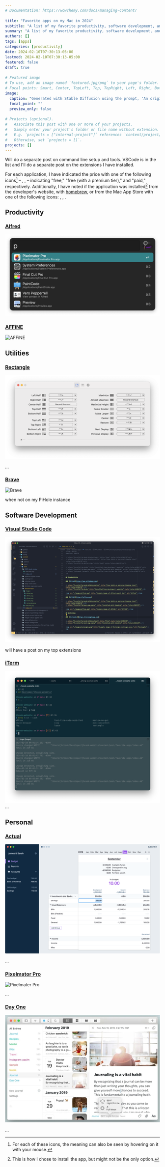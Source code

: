 ```yaml
---
# Documentation: https://wowchemy.com/docs/managing-content/

title: "Favorite apps on my Mac in 2024"
subtitle: "A list of my favorite productivity, software development, and personal applications on my MacBook."
summary: "A list of my favorite productivity, software development, and personal applications on my MacBook."
authors: []
tags: [apps]
categories: [productivity]
date: 2024-02-10T07:30:13-05:00
lastmod: 2024-02-10T07:30:13-05:00
featured: false
draft: true

# Featured image
# To use, add an image named `featured.jpg/png` to your page's folder.
# Focal points: Smart, Center, TopLeft, Top, TopRight, Left, Right, BottomLeft, Bottom, BottomRight.
image:
  caption: "Generated with Stable Diffusion using the prompt, 'An original desktop computer flying through outer space' with the cyberpunk style."
  focal_point: ""
  preview_only: false

# Projects (optional).
#   Associate this post with one or more of your projects.
#   Simply enter your project's folder or file name without extension.
#   E.g. `projects = ["internal-project"]` references `content/project/deep-learning/index.md`.
#   Otherwise, set `projects = []`.
projects: []
---
```



Will do a separate post on command line setup and tools.
VSCode is in the list and I'll do a separate post on the extensions I have installed.

For each application, I have indicated the price with one of the following icons[^2] – <i class="fa-solid fa-hand-holding-heart" title="Free"></i>, <i class="fa-solid fa-hand-holding-dollar" title="Free (with an optional Premium tier)"></i>, <i class="fa-solid fa-dollar-sign" title="Paid"></i> – indicating "free," "free (with a premium tier)," and "paid," respectively.
Additionally, I have noted if the application was installed[^1] from the developer's website, with [homebrew](https://brew.sh), or from the Mac App Store with one of the following icons: <i class="fa-solid fa-globe" title="Installed from developer's website"></i>, <i class="fa-solid fa-beer-mug-empty" title="Installed with Homebrew"></i>, <i class="fa-brands fa-apple" title="Installed from the Mac App Store"></i>.

[^1]: This is how I chose to install the app, but might not be the only option.
[^2]: For each of these icons, the meaning can also be seen by hovering on it with your mouse.


<!-- 
Price: 305C7D
Download: 305C7D

<i class="fa-solid fa-hand-holding-heart" title="Free" style="color:#305C7D"></i>
<i class="fa-solid fa-hand-holding-dollar" title="Free (with an optional Premium tier)" style="color:#305C7D"></i>
<i class="fa-solid fa-dollar-sign" title="Paid" style="color:#305C7D"></i>

<i class="fa-solid fa-globe" title="Installed from developer's website" style="color:#305C7D"></i>
<i class="fa-solid fa-beer-mug-empty" title="Installed with Homebrew" style="color:#305C7D"></i>
<i class="fa-brands fa-apple" title="Installed from the Mac App Store" style="color:#305C7D"></i> 
-->

## Productivity

### [Alfred](https://www.alfredapp.com)

<i class="fa-solid fa-hand-holding-dollar" title="Free (with an optional Premium tier)" style="color:#305C7D"></i>
<i class="fa-solid fa-globe" title="Installed from developer's website" style="color:#305C7D"></i>

<img src="./images/alfred.png" title="Example image of Alfred search bar." alt="Alfred"></img>

### [AFFiNE](https://affine.pro)

<i class="fa-solid fa-hand-holding-dollar" title="Free (with an optional Premium tier)" style="color:#305C7D"></i>
<i class="fa-solid fa-beer-mug-empty" title="Installed with Homebrew" style="color:#305C7D"></i>

<img src="./images/affine.png" title="Example image of AFFiNE." alt="AFFiNE"></img>

## Utilities

### [Rectangle](https://rectangleapp.com)

<i class="fa-solid fa-hand-holding-heart" title="Free" style="color:#305C7D"></i>
<i class="fa-solid fa-beer-mug-empty" title="Installed with Homebrew" style="color:#305C7D"></i>

<img src="./images/rectangle.png" title="Example image of Rectangle settings pane." alt="Rectangle"></img>

...

### [Brave](https://brave.com)

<i class="fa-solid fa-hand-holding-heart" title="Free" style="color:#305C7D"></i>
<i class="fa-solid fa-beer-mug-empty" title="Installed with Homebrew" style="color:#305C7D"></i>

<img src="./images/brave.png" title="Example image of Brave." alt="Brave"></img>

when not on my PiHole instance

## Software Development

### [Visual Studio Code](https://code.visualstudio.com)

<i class="fa-solid fa-hand-holding-heart" title="Free" style="color:#305C7D"></i>
<i class="fa-solid fa-globe" title="Installed from developer's website" style="color:#305C7D"></i>

<img src="./images/vscode.png" title="Example image of Visual Studio Code (as I write this post)." alt="Visual Studio Code"></img>

will have a post on my top extensions

### [iTerm](https://iterm2.com)

<i class="fa-solid fa-hand-holding-heart" title="Free" style="color:#305C7D"></i>
<i class="fa-solid fa-globe" title="Installed from developer's website" style="color:#305C7D"></i>

<img src="./images/iterm2.png" title="Example image of iTerm." alt="iTerm"></img>
...

## Personal

### [Actual](https://actualbudget.com)

<i class="fa-solid fa-hand-holding-dollar" title="Free (with an optional Premium tier)" style="color:#305C7D"></i>
<i class="fa-solid fa-globe" title="Installed from developer's website" style="color:#305C7D"></i>

<img src="./images/actual.png" title="Example image of Actual." alt="Actual"></img>

...

### [Pixelmator Pro](https://www.pixelmator.com/pro/)

<i class="fa-solid fa-dollar-sign" title="Paid" style="color:#305C7D"></i>
<i class="fa-brands fa-apple" title="Installed from the Mac App Store" style="color:#305C7D"></i>

<img src="./images/pixelmatorpro.png" title="Example image of Pixelmater Pro." alt="Pixelmater Pro"></img>

...

### [Day One](https://dayoneapp.com)

<i class="fa-solid fa-hand-holding-dollar" title="Free (with an optional Premium tier)" style="color:#305C7D"></i>
<i class="fa-brands fa-apple" title="Installed from the Mac App Store" style="color:#305C7D"></i>


<img src="./images/dayone.jpg" title="Example image of Day One." alt="Day One"></img>

...
